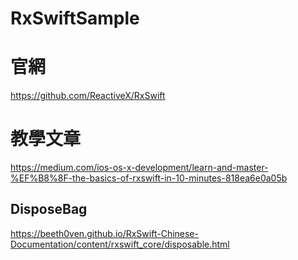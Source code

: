 # RxSwiftSample

# 官網
https://github.com/ReactiveX/RxSwift

# 教學文章
https://medium.com/ios-os-x-development/learn-and-master-%EF%B8%8F-the-basics-of-rxswift-in-10-minutes-818ea6e0a05b

## DisposeBag
https://beeth0ven.github.io/RxSwift-Chinese-Documentation/content/rxswift_core/disposable.html
